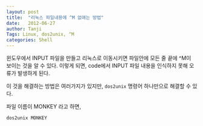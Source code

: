 ```yaml
---
layout: post
title:  "리눅스 파일내용에 ^M 없애는 방법"
date:   2012-06-27
author: Tanji
Tags: Linux, dos2unix, ^M
categories: Shell
---
```


윈도우에서 INPUT 파일을 만들고 리눅스로 이동시키면 파일안에 모든 줄 끝에 ^M이 보이는 것을 알 수 있다. 이렇게 되면, code에서 INPUT 파일 내용을 인식하지 못해 오류가 발생하게 된다.

이 것을 해결하는 방법은 여러가지가 있지만, `dos2unix` 명령어 하나만으로 해결할 수 있다.

파일 이름이 MONKEY 라고 하면,

```
dos2unix MONKEY
```


